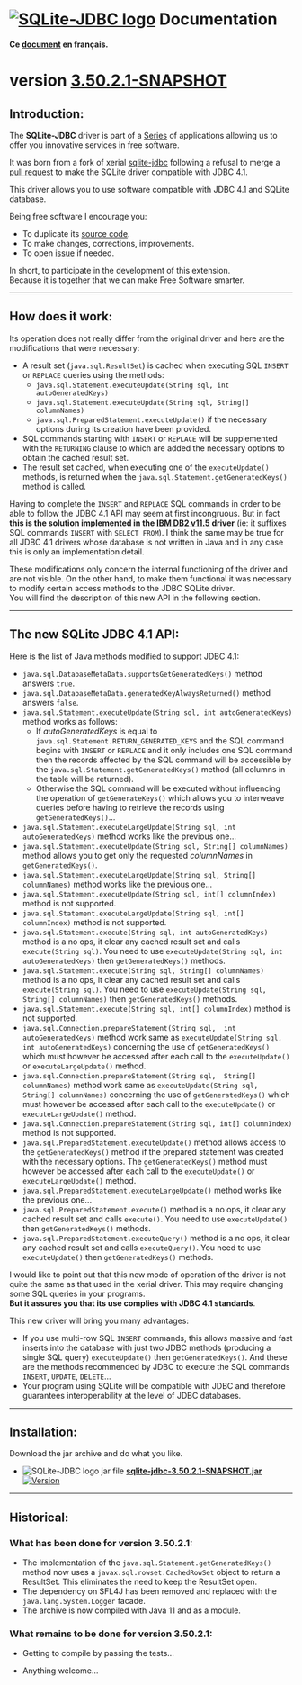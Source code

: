 <!--
╔════════════════════════════════════════════════════════════════════════════════════╗
║                                                                                    ║
║   Copyright (c) 2020 https://prrvchr.github.io                                     ║
║                                                                                    ║
║   Permission is hereby granted, free of charge, to any person obtaining            ║
║   a copy of this software and associated documentation files (the "Software"),     ║
║   to deal in the Software without restriction, including without limitation        ║
║   the rights to use, copy, modify, merge, publish, distribute, sublicense,         ║
║   and/or sell copies of the Software, and to permit persons to whom the Software   ║
║   is furnished to do so, subject to the following conditions:                      ║
║                                                                                    ║
║   The above copyright notice and this permission notice shall be included in       ║
║   all copies or substantial portions of the Software.                              ║
║                                                                                    ║
║   THE SOFTWARE IS PROVIDED "AS IS", WITHOUT WARRANTY OF ANY KIND,                  ║
║   EXPRESS OR IMPLIED, INCLUDING BUT NOT LIMITED TO THE WARRANTIES                  ║
║   OF MERCHANTABILITY, FITNESS FOR A PARTICULAR PURPOSE AND NONINFRINGEMENT.        ║
║   IN NO EVENT SHALL THE AUTHORS OR COPYRIGHT HOLDERS BE LIABLE FOR ANY             ║
║   CLAIM, DAMAGES OR OTHER LIABILITY, WHETHER IN AN ACTION OF CONTRACT,             ║
║   TORT OR OTHERWISE, ARISING FROM, OUT OF OR IN CONNECTION WITH THE SOFTWARE       ║
║   OR THE USE OR OTHER DEALINGS IN THE SOFTWARE.                                    ║
║                                                                                    ║
╚════════════════════════════════════════════════════════════════════════════════════╝
-->
# [![SQLite-JDBC logo][1]][2] Documentation

**Ce [document][3] en français.**

# version [3.50.2.1-SNAPSHOT][4]

## Introduction:

The **SQLite-JDBC** driver is part of a [Series][5] of applications allowing us to offer you innovative services in free software.

It was born from a fork of xerial [sqlite-jdbc][6] following a refusal to merge a [pull request][7] to make the SQLite driver compatible with JDBC 4.1.

This driver allows you to use software compatible with JDBC 4.1 and SQLite database.

Being free software I encourage you:
- To duplicate its [source code][8].
- To make changes, corrections, improvements.
- To open [issue][9] if needed.

In short, to participate in the development of this extension.  
Because it is together that we can make Free Software smarter.

___

## How does it work:

Its operation does not really differ from the original driver and here are the modifications that were necessary:
- A result set (`java.sql.ResultSet`) is cached when executing SQL `INSERT` or `REPLACE` queries using the methods:
     - `java.sql.Statement.executeUpdate(String sql, int autoGeneratedKeys)`
     - `java.sql.Statement.executeUpdate(String sql, String[] columnNames)`
     - `java.sql.PreparedStatement.executeUpdate()` if the necessary options during its creation have been provided.
- SQL commands starting with `INSERT` or `REPLACE` will be supplemented with the `RETURNING` clause to which are added the necessary options to obtain the cached result set.
- The result set cached, when executing one of the `executeUpdate()` methods, is returned when the `java.sql.Statement.getGeneratedKeys()` method is called.

Having to complete the `INSERT` and `REPLACE` SQL commands in order to be able to follow the JDBC 4.1 API may seem at first incongruous. But in fact **this is the solution implemented in the [IBM DB2 v11.5][10] driver** (ie: it suffixes SQL commands `INSERT` with `SELECT FROM`). I think the same may be true for all JDBC 4.1 drivers whose database is not written in Java and in any case this is only an implementation detail.

These modifications only concern the internal functioning of the driver and are not visible. On the other hand, to make them functional it was necessary to modify certain access methods to the JDBC SQLite driver.  
You will find the description of this new API in the following section.

___

## The new SQLite JDBC 4.1 API:

Here is the list of Java methods modified to support JDBC 4.1:

- `java.sql.DatabaseMetaData.supportsGetGeneratedKeys()` method answers `true`.
- `java.sql.DatabaseMetaData.generatedKeyAlwaysReturned()` method answers `false`.
- `java.sql.Statement.executeUpdate(String sql, int autoGeneratedKeys)` method works as follows:
  - If _autoGeneratedKeys_ is equal to `java.sql.Statement.RETURN_GENERATED_KEYS` and the SQL command begins with `INSERT` or `REPLACE` and it only includes one SQL command then the records affected by the SQL command will be accessible by the `java.sql.Statement.getGeneratedKeys()` method (all columns in the table will be returned).
  - Otherwise the SQL command will be executed without influencing the operation of `getGenerateKeys()` which allows you to interweave queries before having to retrieve the records using `getGeneratedKeys()`...
- `java.sql.Statement.executeLargeUpdate(String sql, int autoGeneratedKeys)` method works like the previous one...
- `java.sql.Statement.executeUpdate(String sql, String[] columnNames)` method allows you to get only the requested _columnNames_ in `getGeneratedKeys()`.
- `java.sql.Statement.executeLargeUpdate(String sql, String[] columnNames)` method works like the previous one...
- `java.sql.Statement.executeUpdate(String sql, int[] columnIndex)` method is not supported.
- `java.sql.Statement.executeLargeUpdate(String sql, int[] columnIndex)` method is not supported.
- `java.sql.Statement.execute(String sql, int autoGeneratedKeys)` method is a no ops, it clear any cached result set and calls `execute(String sql)`. You need to use `executeUpdate(String sql, int autoGeneratedKeys)` then `getGeneratedKeys()` methods.
- `java.sql.Statement.execute(String sql, String[] columnNames)` method is a no ops, it clear any cached result set and calls `execute(String sql)`. You need to use `executeUpdate(String sql, String[] columnNames)` then `getGeneratedKeys()` methods.
- `java.sql.Statement.execute(String sql, int[] columnIndex)` method is not supported.
- `java.sql.Connection.prepareStatement(String sql,  int autoGeneratedKeys)` method work same as `executeUpdate(String sql, int autoGeneratedKeys)` concerning the use of `getGeneratedKeys()` which must however be accessed after each call to the `executeUpdate()` or `executeLargeUpdate()` method.
- `java.sql.Connection.prepareStatement(String sql,  String[] columnNames)` method work same as `executeUpdate(String sql, String[] columnNames)` concerning the use of `getGeneratedKeys()` which must however be accessed after each call to the `executeUpdate()` or `executeLargeUpdate()` method.
- `java.sql.Connection.prepareStatement(String sql, int[] columnIndex)` method is not supported.
- `java.sql.PreparedStatement.executeUpdate()` method allows access to the `getGeneratedKeys()` method if the prepared statement was created with the necessary options. The `getGeneratedKeys()` method must however be accessed after each call to the `executeUpdate()` or `executeLargeUpdate()` method.
- `java.sql.PreparedStatement.executeLargeUpdate()` method works like the previous one...
- `java.sql.PreparedStatement.execute()` method is a no ops, it clear any cached result set and calls `execute()`. You need to use `executeUpdate()` then `getGeneratedKeys()` methods.
- `java.sql.PreparedStatement.executeQuery()` method is a no ops, it clear any cached result set and calls `executeQuery()`. You need to use `executeUpdate()` then `getGeneratedKeys()` methods.

I would like to point out that this new mode of operation of the driver is not quite the same as that used in the xerial driver. This may require changing some SQL queries in your programs.  
**But it assures you that its use complies with JDBC 4.1 standards**.

This new driver will bring you many advantages:
- If you use multi-row SQL `INSERT` commands, this allows massive and fast inserts into the database with just two JDBC methods (producing a single SQL query) `executeUpdate()` then `getGeneratedKeys()`. And these are the methods recommended by JDBC to execute the SQL commands `INSERT`, `UPDATE`, `DELETE`...
- Your program using SQLite will be compatible with JDBC and therefore guarantees interoperability at the level of JDBC databases.

___

## Installation:

Download the jar archive and do what you like.

- ![SQLite-JDBC logo][11] jar file **[sqlite-jdbc-3.50.2.1-SNAPSHOT.jar][12]** [![Version][13]][12]

___

## Historical:

### What has been done for version 3.50.2.1:

- The implementation of the `java.sql.Statement.getGeneratedKeys()` method now uses a `javax.sql.rowset.CachedRowSet` object to return a ResultSet. This eliminates the need to keep the ResultSet open.
- The dependency on SFL4J has been removed and replaced with the `java.lang.System.Logger` facade.
- The archive is now compiled with Java 11 and as a module.

### What remains to be done for version 3.50.2.1:

- Getting to compile by passing the tests...

- Anything welcome...

[1]: <https://prrvchr.github.io/SQLiteOOo/img/sqlite.svg#collapse>
[2]: <https://prrvchr.github.io/sqlite-jdbc/>
[3]: <https://prrvchr.github.io/sqlite-jdbc/README_fr>
[4]: <https://prrvchr.github.io/sqlite-jdbc#what-has-been-done-for-version-35021>
[5]: <https://prrvchr.github.io/>
[6]: <https://github.com/xerial/sqlite-jdbc>
[7]: <https://github.com/xerial/sqlite-jdbc/pull/1067>
[8]: <https://github.com/prrvchr/sqlite-jdbc/>
[9]: <https://github.com/prrvchr/sqlite-jdbc/issues/new>
[10]: <https://www.ibm.com/docs/en/db2/11.5?topic=applications-retrieving-auto-generated-keys-insert-statement>
[11]: <https://prrvchr.github.io/sqlite-jdbc/img/SQLiteJDBC.svg#middle>
[12]: <https://github.com/prrvchr/sqlite-jdbc/releases/download/3.50.2.1-SNAPSHOT/sqlite-jdbc-3.50.2.1-SNAPSHOT.jar>
[13]: <https://img.shields.io/github/downloads/prrvchr/sqlite-jdbc/latest/total?label=v3.50.2.1-SNAPSHOT#right>
